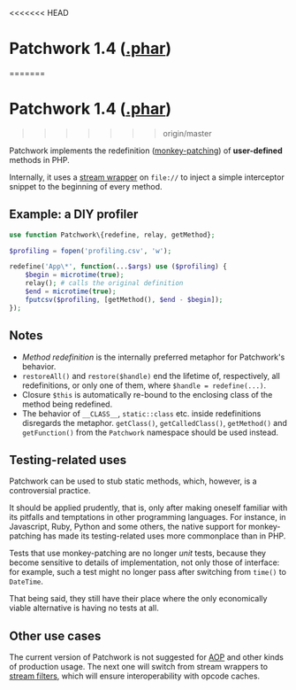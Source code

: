 <<<<<<< HEAD
# Patchwork 1.4 ([.phar](https://github.com/antecedent/patchwork/releases/download/1.4.2/patchwork.phar))
=======
# Patchwork 1.4 ([.phar](https://github.com/antecedent/patchwork/releases/download/1.4.1/patchwork.phar))
>>>>>>> origin/master

Patchwork implements the redefinition ([monkey-patching](https://en.wikipedia.org/wiki/Monkey_patch)) of **user-defined** methods in PHP.

Internally, it uses a [stream wrapper](http://php.net/manual/en/class.streamwrapper.php) on `file://` to inject a simple interceptor snippet to the beginning of every method.

## Example: a DIY profiler

```php
use function Patchwork\{redefine, relay, getMethod};

$profiling = fopen('profiling.csv', 'w');

redefine('App\*', function(...$args) use ($profiling) {
    $begin = microtime(true);
    relay(); # calls the original definition
    $end = microtime(true);
    fputcsv($profiling, [getMethod(), $end - $begin]);
});
```

## Notes

* *Method redefinition* is the internally preferred metaphor for Patchwork's behavior.
* `restoreAll()` and `restore($handle)` end the lifetime of, respectively, all redefinitions, or only one of them, where `$handle = redefine(...)`.
* Closure `$this` is automatically re-bound to the enclosing class of the method being redefined.
* The behavior of `__CLASS__`, `static::class` etc. inside redefinitions disregards the metaphor. `getClass()`, `getCalledClass()`, `getMethod()` and `getFunction()` from the `Patchwork` namespace should be used instead.

## Testing-related uses

Patchwork can be used to stub static methods, which, however, is a controversial practice.

It should be applied prudently, that is, only after making oneself familiar with its pitfalls and temptations in other programming languages. For instance, in Javascript, Ruby, Python and some others, the native support for monkey-patching has made its testing-related uses more commonplace than in PHP.

Tests that use monkey-patching are no longer *unit* tests, because they become sensitive to details of implementation, not only those of interface: for example, such a test might no longer pass after switching from `time()` to `DateTime`.

That being said, they still have their place where the only economically viable alternative is having no tests at all.

## Other use cases

The current version of Patchwork is not suggested for [AOP](https://en.wikipedia.org/wiki/Aspect-oriented_programming) and other kinds of production usage. The next one will switch from stream wrappers to [stream filters](http://php.net/manual/en/stream.filters.php), which will ensure interoperability with opcode caches.
